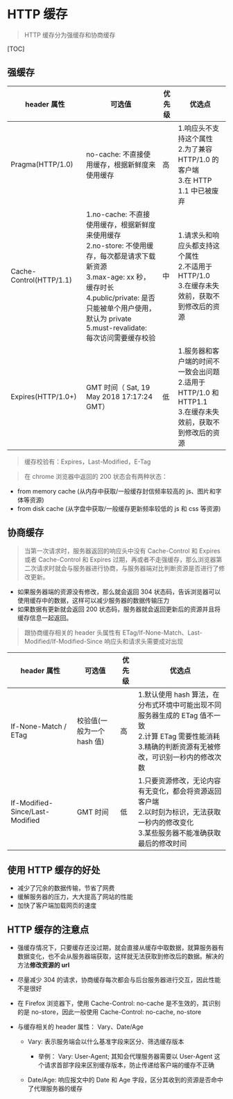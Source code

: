 # HTTP 缓存

> HTTP 缓存分为强缓存和协商缓存

[TOC]

## 强缓存

| header 属性             | 可选值                                                                                                                                                                                                                                                   | 优先级 | 优选点                                                                                                               |
| ----------------------- | -------------------------------------------------------------------------------------------------------------------------------------------------------------------------------------------------------------------------------------------------------- | ------ | -------------------------------------------------------------------------------------------------------------------- |
| Pragma(HTTP/1.0)        | no-cache: 不直接使用缓存，根据新鲜度来使用缓存                                                                                                                                                                                                           | 高     | 1.响应头不支持这个属性 <br/> 2.为了兼容 HTTP/1.0 的客户端 <br/> 3.在 HTTP 1.1 中已被废弃                             |
| Cache-Control(HTTP/1.1) | 1.no-cache: 不直接使用缓存，根据新鲜度来使用缓存 <br /> 2.no-store: 不使用缓存，每次都是请求下载新资源 <br /> 3.max-age: xx 秒， 缓存时长 <br /> 4.public/private: 是否只能被单个用户使用，默认为 private <br /> 5.must-revalidate: 每次访问需要缓存校验 | 中     | 1.请求头和响应头都支持这个属性 <br/> 2.不适用于 HTTP/1.0 <br/> 3.在缓存未失效前，获取不到修改后的资源                |
| Expires(HTTP/1.0+)      | GMT 时间（ Sat, 19 May 2018 17:17:24 GMT）                                                                                                                                                                                                               | 低     | 1.服务器和客户端的时间不一致会出问题 <br/> 2.适用于 HTTP/1.0 和 HTTP1.1 <br/> 3.在缓存未失效前，获取不到修改后的资源 |

> 缓存校验有：Expires，Last-Modified，E-Tag

> 在 chrome 浏览器中返回的 200 状态会有两种状态：

- from memory cache (从内存中获取/一般缓存封信频率较高的 js、图片和字体等资源)
- from disk cache (从字盘中获取/一般缓存更新频率较低的 js 和 css 等资源)

## 协商缓存

> 当第一次请求时，服务器返回的响应头中没有 Cache-Control 和 Expires 或者 Cache-Control 和 Expires 过期，再或者不走强缓存，那么浏览器第二次请求时就会与服务器进行协商，与服务器端对比判断资源是否进行了修改更新。

- 如果服务器端的资源没有修改，那么就会返回 304 状态码，告诉浏览器可以使用缓存中的数据，这样可以减少服务器的数据传输压力
- 如果数据有更新就会返回 200 状态码，服务器就会返回更新后的资源并且将缓存信息一起返回。

> 跟协商缓存相关的 header 头属性有 ETag/If-None-Match、Last-Modified/If-Modified-Since 响应头和请求头需要成对出现

| header 属性                     | 可选值                     | 优先级 | 优选点                                                                                                                                                               |
| ------------------------------- | -------------------------- | ------ | -------------------------------------------------------------------------------------------------------------------------------------------------------------------- |
| If-None-Match / ETag            | 校验值(一般为一个 hash 值) | 高     | 1.默认使用 hash 算法，在分布式环境中可能出现不同服务器生成的 ETag 值不一致 <br /> 2.计算 ETag 需要性能消耗 <br /> 3.精确的判断资源有无被修改，可识别一秒内的修改次数 |
| If-Modified-Since/Last-Modified | GMT 时间                   | 低     | 1.只要资源修改，无论内容有无变化，都会将资源返回客户端 <br /> 2.以时刻为标识，无法获取一秒内的修改变化 <br /> 3.某些服务器不能准确获取最后的修改时间                 |

## 使用 HTTP 缓存的好处

- 减少了冗余的数据传输，节省了网费
- 缓解服务器的压力，大大提高了网站的性能
- 加快了客户端加载网页的速度

## HTTP 缓存的注意点

- 强缓存情况下，只要缓存还没过期，就会直接从缓存中取数据，就算服务器有数据变化，也不会从服务器端获取，这样就无法获取到修改后的数据。解决的方法**修改资源的 url**

- 尽量减少 304 的请求，协商缓存每次都会与后台服务器进行交互，因此性能不是很好

- 在 Firefox 浏览器下，使用 Cache-Control: no-cache 是不生效的，其识别的是 no-store，因此一般使用 Cache-Control: no-cache, no-store

- 与缓存相关的 header 属性： Vary、Date/Age

  - Vary: 表示服务端会以什么基准字段来区分、筛选缓存版本

    - 举例： Vary: User-Agent; 其知会代理服务器需要以 User-Agent 这个请求首部字段来区别缓存版本，防止传递给客户端的缓存不正确

  - Date/Age: 响应报文中的 Date 和 Age 字段，区分其收到的资源是否命中了代理服务器的缓存
